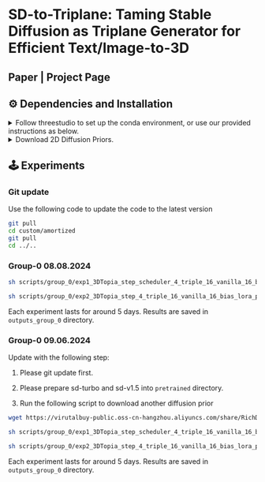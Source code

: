 # SD-to-Triplane: Taming Stable Diffusion as Triplane Generator for Efficient Text/Image-to-3D
## Paper | Project Page

## ⚙️ Dependencies and Installation

<details>
<summary> Follow threestudio to set up the conda environment, or use our provided instructions as below. </summary>
 
- Create a virtual environment:

```sh
conda create -n scaledreamer python=3.10
conda activate scaledreamer
```
- Add plugin

```sh
mkdir custom
cd custom
git clone https://github.com/87003697/amortized
cd ..
```

- Install PyTorch
```sh
# Prefer using the latest version of CUDA and PyTorch 
conda install pytorch==2.2.0 torchvision==0.17.0 torchaudio==2.2.0 pytorch-cuda=12.1 -c pytorch -c nvidia
```
- (Optional, Recommended) Install [xFormers](https://github.com/facebookresearch/xformers) for attention acceleration.
```sh
conda install xformers -c xformers
```
- (Optional, Recommended) Install ninja to speed up the compilation of CUDA extensions:

```sh
pip install ninja
```

- Install major dependencies:

```sh
pip install -r requirements.txt
```
- Install [iNGP](https://github.com/NVlabs/instant-ngp) and [NerfAcc](https://github.com/nerfstudio-project/nerfacc):

```sh
export PATH="/usr/local/cuda/bin:$PATH"
export LD_LIBRARY_PATH="/usr/local/cuda/lib64:$LD_LIBRARY_PATH"
pip install git+https://github.com/NVlabs/tiny-cuda-nn/#subdirectory=bindings/torch
pip install git+https://github.com/KAIR-BAIR/nerfacc.git@v0.5.2
```
If you encounter errors while installing iNGP, it is recommended to check your gcc version. Follow these instructions to change the gcc version within your conda environment. Then return to the repository directory to install iNGP and NerfAcc ⬆️ again.
 ```sh
conda install -c conda-forge gxx=9.5.0
cd  $CONDA_PREFIX/lib
ln -s  /usr/lib/x86_64-linux-gnu/libcuda.so ./
cd <your repo directory>
```
</details>

<details>
<summary> Download 2D Diffusion Priors. </summary>
 
- Save [SD-v2.1-base](https://huggingface.co/stabilityai/stable-diffusion-2-1-base) and [MVDream](https://mv-dream.github.io/) to the local directory `pretrained`.
 
```
python scripts/download_pretrained_models.py
```
</details>

## 🕹️ Experiments

### Git update

Use the following code to update the code to the latest version
```sh
git pull
cd custom/amortized
git pull
cd ../..
```

### Group-0 08.08.2024
```sh
sh scripts/group_0/exp1_3DTopia_step_scheduler_4_triple_16_vanilla_16_bias_lora_prompt_60k.sh
```

```sh
sh scripts/group_0/exp2_3DTopia_step_4_triple_16_vanilla_16_bias_lora_prompt_60k.sh
```
Each experiment lasts for around 5 days.
Results are saved in `outputs_group_0` directory.

### Group-0 09.06.2024

Update with the following step:

1. Please git update first.

2. Please prepare sd-turbo and sd-v1.5 into `pretrained` directory.
  
3. Run the following script to download another diffusion prior
```sh
wget https://virutalbuy-public.oss-cn-hangzhou.aliyuncs.com/share/RichDreamer/nd_mv_ema.ckpt -O ./pretrained/nd_mv_ema.ckpt
``` 

```sh
sh scripts/group_0/exp1_3DTopia_step_scheduler_4_triple_16_vanilla_16_bias_lora_prompt_60k.sh
```

```sh
sh scripts/group_0/exp2_3DTopia_step_4_triple_16_vanilla_16_bias_lora_prompt_60k.sh
```
Each experiment lasts for around 5 days.
Results are saved in `outputs_group_0` directory.

